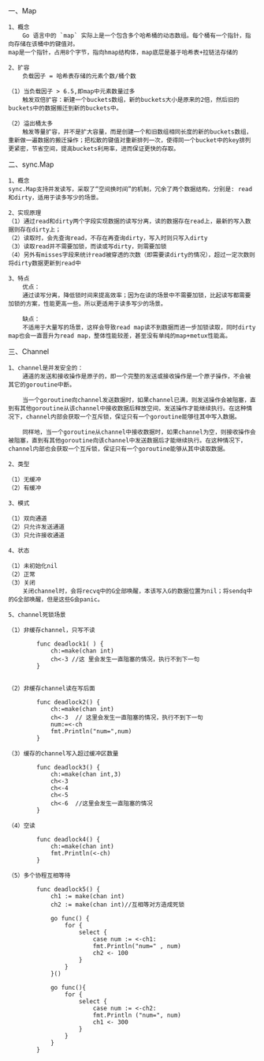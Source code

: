 一、Map

	1、概念
		Go 语言中的 `map` 实际上是一个包含多个哈希桶的动态数组。每个桶有一个指针，指向存储在该桶中的键值对。
	map是一个指针，占用8个字节，指向hmap结构体，map底层是基于哈希表+拉链法存储的

	2、扩容
		负载因子 = 哈希表存储的元素个数/桶个数
			
	（1）当负载因子 > 6.5,即map中元素数量过多
		触发双倍扩容：新建一个buckets数组，新的buckets大小是原来的2倍，然后旧的buckets中的数据搬迁到新的buckets中。
	
	（2）溢出桶太多
		触发等量扩容，并不是扩大容量，而是创建一个和旧数组相同长度的新的buckets数组，重新做一遍数据的搬迁操作；把松散的键值对重新排列一次，使得同一个bucket中的key排列更紧密，节省空间，提高buckets利用率，进而保证更快的存取。

二、sync.Map

	1、概念
	sync.Map支持并发读写，采取了“空间换时间”的机制，冗余了两个数据结构，分别是: read和dirty，适用于读多写少的场景。

	2、实现原理
	（1）通过read和dirty两个字段实现数据的读写分离，读的数据存在read上，最新的写入数据则存在dirty上；
	（2）读取时，会先查询read，不存在再查询dirty，写入时则只写入dirty
	（3）读取read并不需要加锁，而读或写dirty，则需要加锁
	（4）另外有misses字段来统计read被穿透的次数（即需要读dirty的情况），超过一定次数则将dirty数据更新到read中

	3、特点
		优点：
		通过读写分离，降低锁时间来提高效率；因为在读的场景中不需要加锁，比起读写都需要加锁的方案，性能更高一些。所以更适用于读多写少的场景。
		
		缺点：
		不适用于大量写的场景，这样会导致read map读不到数据而进一步加锁读取，同时dirty map也会一直晋升为read map，整体性能较差，甚至没有单纯的map+metux性能高。


三、Channel
	
	1、channel是并发安全的：
		通道的发送和接收操作是原子的，即一个完整的发送或接收操作是一个原子操作，不会被其它的goroutine中断。
		
		当一个goroutine向channel发送数据时，如果channel已满，则发送操作会被阻塞，直到有其他goroutine从该channel中接收数据后释放空间，发送操作才能继续执行。在这种情况下，channel内部会获取一个互斥锁，保证只有一个goroutine能够往其中写入数据。

		同样地，当一个goroutine从channel中接收数据时，如果channel为空，则接收操作会被阻塞，直到有其他goroutine向该channel中发送数据后才能继续执行。在这种情况下，channel内部也会获取一个互斥锁，保证只有一个goroutine能够从其中读取数据。

	2、类型
	
	（1）无缓冲
	（2）有缓冲

	3、模式
	
	（1）双向通道
	（2）只允许发送通道
	（3）只允许接收通道

	4、状态
	
	（1）未初始化nil
	（2）正常
	（3）关闭
		关闭channel时，会将recvq中的G全部唤醒，本该写入G的数据位置为nil；将sendq中的G全部唤醒，但是这些G会panic。

	5、channel死锁场景
		
	（1）非缓存channel，只写不读
```
		func deadlock1( ) {
			ch:=make(chan int)
			ch<-3 //这 里会发生一直阻塞的情况，执行不到下一句
		}
	
```
	（2）非缓存channel读在写后面
```
		func deadlock2() {
			ch:=make(chan int)
			ch<-3  // 这里会发生一直阻塞的情况，执行不到下一句
			num:=<-ch
			fmt.Println("num=",num)
		}

```
	（3）缓存的channel写入超过缓冲区数量
```
		func deadlock3() {
			ch:=make(chan int,3)
			ch<-3
			ch<-4
			ch<-5
			ch<-6  //这里会发生一直阻塞的情况
		}
```
	（4）空读
```
		func deadlock4() {
			ch:=make(chan int)
			fmt.Println(<-ch)
		}
```
	（5）多个协程互相等待
```
		func deadlock5() {
			ch1 := make(chan int)
			ch2 := make(chan int)//互相等对方造成死锁
			
			go func() {
				for {
					select {
						case num := <-ch1:
						fmt.Println("num=" , num)
						ch2 <- 100
					}
				}
			}()
			
			go func(){
				for {
					select {
						case num := <-ch2:
						fmt.Println ("num=", num)
						ch1 <- 300
					}
				}
			}	
		}


```